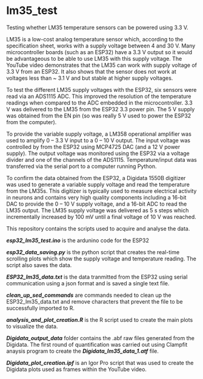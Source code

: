 # lm35_test
Testing whether LM35 temperature sensors can be powered using 3.3 V.

LM35 is a low-cost analog temperature sensor which, according to the specification sheet, works with a supply voltage between 4 and 30 V. Many microcontroller boards (such as an ESP32) have a 3.3 V output so it would be advantageous to be able to use LM35 with this supply voltage. 
The YouTube video demonstrates that the LM35 can work with supply voltage of 3.3 V from an ESP32. It also shows that the sensor does not work at voltages less than ~ 3.1 V and but stable at higher supply voltages. 

To test the different LM35 supply voltages with the ESP32, six sensors were read via an ADS1115 ADC. This improved the resolution of the temperature readings when compared to the ADC embedded in the microcontroller. 3.3 V was delivered to the LM35 from the ESP32 3.3 power pin.  The 5 V supply was obtained from the EN pin (so was really 5 V used to power the ESP32 from the computer).

To provide the variable supply voltage, a LM358 operational amplifier was used to amplify 0 – 3.3 V input to a 0 – 10 V output. The input voltage was controlled by from the ESP32 using MCP4725 DAC (and a 12 V power supply). The output voltage was monitored using the ESP32 via a voltage divider and one of the channels of the ADS1115. Temperature/input data was transferred via the serial port to a computer running Python.

To confirm the data obtained from the ESP32, a Digidata 1550B digitizer was used to generate a variable supply voltage and read the temperature from the LM35s. This digitizer is typically used to measure electrical activity in neurons and contains very high quality components including a 16-bit DAC to provide the 0 – 10 V supply voltage, and a 16-bit ADC to read the LM35 output. The LM35 supply voltage was delivered as 5 s steps which incrementally increased by 100 mV until a final voltage of 10 V was reached. 

This repository contains the scripts used to acquire and analyse the data.

***esp32_lm35_test.ino*** is the ardunino code for the ESP32

***esp32_data_saving.py*** is the python script that creates the real-time scrolling plots which show the supply voltage and temperature reading. The script also saves the data.

 ***ESP32_lm35_data.txt*** is the data tranmitted from the ESP32 using serial communication using a json format and is saved a single text file.
 
 ***clean_up_sed_commands*** are commands needed to clean up the ESP32_lm35_data.txt and remove characters that prevent the file to be successfully imported to R. 
 
 ***analysis_and_plot_creation.R*** is the R script used to create the main plots to visualize the data.
 
 ***Digidata_output_data*** folder contains the .abf raw files generated from the Digidata. The first round of quantification was carried out using Clampfit anaysis program to create the ***Digidata_lm35_data_1.atf*** file.
 
 ***Digidata_plot_creation.ipf*** is an Igor Pro script that was used to create the Digidata plots used as frames within the YouTube video. 




